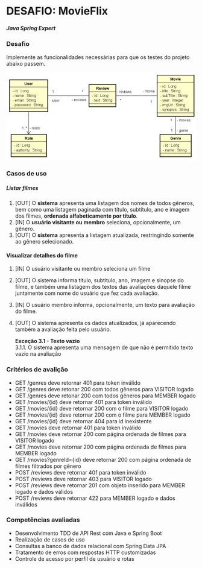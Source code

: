 # DESAFIO: MovieFlix

##### Java Spring Expert

### Desafio

Implemente as funcionalidades necessárias para que os testes do projeto abaixo passem.</br>

![entities](./entities.jpg)

### Casos de uso

##### Listar filmes
1. [OUT] O **sistema** apresenta uma listagem dos nomes de todos gêneros, bem como uma listagem paginada com título, subtítulo, ano e imagem dos filmes, **ordenada alfabeticamente por título**.</br>
2. [IN] O **usuário visitante ou membro** seleciona, opcionalmente, um gênero.</br>
3. [OUT] O **sistema** apresenta a listagem atualizada, restringindo somente ao gênero selecionado.</br>

#### Visualizar detalhes do filme
1. [IN] O usuário visitante ou membro seleciona um filme</br>
2. [OUT] O sistema informa título, subtítulo, ano, imagem e sinopse do filme, e também uma listagem dos textos das avaliações daquele filme juntamente com nome do usuário que fez cada avaliação.</br>
3. [IN] O usuário membro informa, opcionalmente, um texto para avaliação do filme.</br>
4. [OUT] O sistema apresenta os dados atualizados, já aparecendo também a avaliação feita pelo usuário.</br>

   **Exceção 3.1 - Texto vazio**</br>
        3.1.1. O sistema apresenta uma mensagem de que não é permitido texto vazio na avaliação</br>



### Critérios de avalição

- GET /genres deve retornar 401 para token inválido</br>
- GET /genres deve retonar 200 com todos gêneros para VISITOR logado</br>
- GET /genres deve retonar 200 com todos gêneros para MEMBER logado</br>
- GET /movies/{id} deve retornar 401 para token inválido</br>
- GET /movies/{id} deve retornar 200 com o filme para VISITOR logado</br>
- GET /movies/{id} deve retornar 200 com o filme para MEMBER logado</br>
- GET /movies/{id} deve retornar 404 para id inexistente</br>
- GET /movies deve retornar 401 para token inválido</br>
- GET /movies deve retornar 200 com página ordenada de filmes para VISITOR logado</br>
- GET /movies deve retornar 200 com página ordenada de filmes para MEMBER logado</br>
- GET /movies?genreId={id} deve retornar 200 com página ordenada de filmes filtrados por gênero</br>
- POST /reviews deve retornar 401 para token inválido</br>
- POST /reviews deve retornar 403 para VISITOR logado</br>
- POST /reviews deve retornar 201 com objeto inserido para MEMBER logado e dados válidos</br>
- POST /reviews deve retornar 422 para MEMBER logado e dados inválidos</br>

### Competências avaliadas

- Desenvolvimento TDD de API Rest com Java e Spring Boot</br>
- Realização de casos de uso</br>
- Consultas a banco de dados relacional com Spring Data JPA</br>
- Tratamento de erros com respostas HTTP customizadas</br>
- Controle de acesso por perfil de usuário e rotas</br>